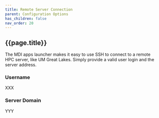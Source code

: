 ```yaml
---
title: Remote Server Connection
parent: Configuration Options
has_children: false
nav_order: 20
---
```


## {{page.title}}

The MDI apps launcher makes it easy to use SSH to connect
to a remote HPC server, like UM Great Lakes. Simply 
provide a valid user login and the server address.

### Username

XXX

### Server Domain

YYY
